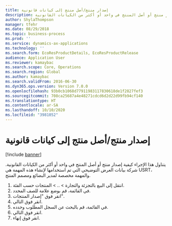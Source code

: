 ```yaml
---
title: إصدار منتج/أصل منتج إلى كيانات قانونية
description: يتناول هذا الإجراء كيفية إصدار منتج أو أصل المنتج في واحد أو أكثر من الكيانات القانونية.
author: ShylaThompson
manager: tfehr
ms.date: 08/29/2018
ms.topic: business-process
ms.prod: ''
ms.service: dynamics-ax-applications
ms.technology: ''
ms.search.form: EcoResProductDetails, EcoResProductRelease
audience: Application User
ms.reviewer: kamaybac
ms.search.scope: Core, Operations
ms.search.region: Global
ms.author: kamaybac
ms.search.validFrom: 2016-06-30
ms.dyn365.ops.version: Version 7.0.0
ms.openlocfilehash: 93b0cb1068d77911983117830618de1f2827fef3
ms.sourcegitcommit: 708ca25687a4e48271cdcd6d2d22d99fb94cf140
ms.translationtype: HT
ms.contentlocale: ar-SA
ms.lasthandoff: 10/10/2020
ms.locfileid: "3981052"
---
```

# <a name="release-a-productproduct-master-to-legal-entities"></a>إصدار منتج/أصل منتج إلى كيانات قانونية

[!include [banner](../../includes/banner.md)]

يتناول هذا الإجراء كيفية إصدار منتج أو أصل المنتج في واحد أو أكثر من الكيانات القانونية. شركة بيانات العرض التوضيحي التي تم استخدامها لإنشاء هذه المهمة هي USRT، والمهمة مخصصة لمدير البضائع و‏‫مصمم المنتج‬.

1. انتقل إلى البيع بالتجزئة والتجارة > .. > المنتجات حسب الفئة.
2. في القائمة، قم بوضع علامة للصف المحدد.
3. انقر فوق "إصدار المنتجات".
4. انقر فوق التالي.
5. في القائمة، قم بالبحث عن السجل المطلوب وحدده.
6. انقر فوق التالي.
7. انقر فوق إنهاء.

